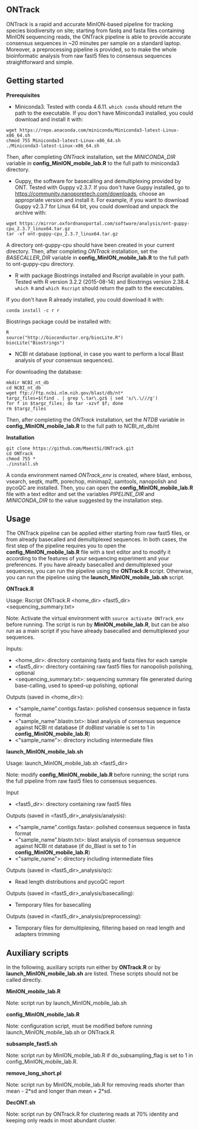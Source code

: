 ## ONTrack

ONTrack is a rapid and accurate MinION-based pipeline for tracking species biodiversity on site; starting from fastq and fasta files containing MinION sequencing reads, the ONTrack pipeline is able to provide accurate consensus sequences in ~20 minutes per sample on a standard laptop. Moreover, a preprocessing pipeline is provided, so to make the whole bioinformatic analysis from raw fast5 files to consensus sequences straightforward and simple.

## Getting started

**Prerequisites**

* Miniconda3.
Tested with conda 4.6.11.
```which conda``` should return the path to the executable.
If you don't have Miniconda3 installed, you could download and install it with:
```
wget https://repo.anaconda.com/miniconda/Miniconda3-latest-Linux-x86_64.sh
chmod 755 Miniconda3-latest-Linux-x86_64.sh
./Miniconda3-latest-Linux-x86_64.sh
```

Then, after completing _ONTrack_ installation, set the _MINICONDA_DIR_ variable in **config_MinION_mobile_lab.R** to the full path to miniconda3 directory.

* Guppy, the software for basecalling and demultiplexing provided by ONT. Tested with Guppy v2.3.7.
If you don't have Guppy installed, go to https://community.nanoporetech.com/downloads, choose an appropriate version and install it.
For example, if you want to download Guppy v2.3.7 for Linux 64 bit, you could download and unpack the archive with:
```
wget https://mirror.oxfordnanoportal.com/software/analysis/ont-guppy-cpu_2.3.7_linux64.tar.gz
tar -xf ont-guppy-cpu_2.3.7_linux64.tar.gz
```
A directory ont-guppy-cpu should have been created in your current directory.
Then, after completing _ONTrack_ installation, set the _BASECALLER_DIR_ variable in **config_MinION_mobile_lab.R** to the full path to ont-guppy-cpu directory.

* R with package Biostrings installed and Rscript available in your path.
Tested with R version 3.2.2 (2015-08-14) and Biostrings version 2.38.4.
```which R``` and ```which Rscript``` should return the path to the executables.

If you don't have R already installed, you could download it with:
```
conda install -c r r
```
Biostrings package could be installed with:
```
R
source("http://bioconductor.org/biocLite.R")
biocLite("Biostrings")
```

* NCBI nt database (optional, in case you want to perform a local Blast analysis of your consensus sequences).

For downloading the database:

```
mkdir NCBI_nt_db
cd NCBI_nt_db
wget ftp://ftp.ncbi.nlm.nih.gov/blast/db/nt*
targz_files=$(find . | grep \.tar\.gz$ | sed 's/\.\///g')
for f in $targz_files; do tar -xzvf $f; done
rm $targz_files
```

Then, after completing the _ONTrack_ installation, set the _NTDB_ variable in **config_MinION_mobile_lab.R** to the full path to NCBI_nt_db/nt

**Installation**

```
git clone https://github.com/MaestSi/ONTrack.git
cd ONTrack
chmod 755 *
./install.sh
```

A conda environment named _ONTrack_env_ is created, where blast, emboss, vsearch, seqtk, mafft, porechop, minimap2, samtools, nanopolish and pycoQC are installed.
Then, you can open the **config_MinION_mobile_lab.R** file with a text editor and set the variables _PIPELINE_DIR_ and _MINICONDA_DIR_ to the value suggested by the installation step.

## Usage

The ONTrack pipeline can be applied either starting from raw fast5 files, or from already basecalled and demultiplexed sequences.
In both cases, the first step of the pipeline requires you to open the **config_MinION_mobile_lab.R** file with a text editor and to modify it according to the features of your sequencing experiment and your preferences.
If you have already basecalled and demultiplexed your sequences, you can run the pipeline using the **ONTrack.R** script.
Otherwise, you can run the pipeline using the **launch_MinION_mobile_lab.sh** script.

**ONTrack.R**

Usage: Rscript ONTrack.R \<home_dir\> \<fast5_dir\> \<sequencing_summary.txt\>

Note: Activate the virtual environment with ```source activate ONTrack_env``` before running. The script is run by **MinION_mobile_lab.R**, but can be also run as a main script if you have already basecalled and demultiplexed your sequences.

Inputs:
* \<home_dir\>: directory containing fastq and fasta files for each sample
* \<fast5_dir\>: directory containing raw fast5 files for nanopolish polishing, optional
* \<sequencing_summary.txt\>: sequencing summary file generated during base-calling, used to speed-up polishing, optional

Outputs (saved in <home_dir>):
* \<"sample_name".contigs.fasta\>: polished consensus sequence in fasta format
* \<"sample_name".blastn.txt\>: blast analysis of consensus sequence against NCBI nt database (if _doBlast_ variable is set to 1 in **config_MinION_mobile_lab.R**)
* \<"sample_name"\>: directory including intermediate files

**launch_MinION_mobile_lab.sh**

Usage:
launch_MinION_mobile_lab.sh \<fast5_dir\>

Note: modify **config_MinION_mobile_lab.R** before running; the script runs the full pipeline from raw fast5 files to consensus sequences.

Input
* \<fast5_dir\>: directory containing raw fast5 files

Outputs (saved in \<fast5_dir\>_analysis/analysis):
* \<"sample_name".contigs.fasta\>: polished consensus sequence in fasta format
* \<"sample_name".blastn.txt\>: blast analysis of consensus sequence against NCBI nt database (if do_Blast is set to 1 in **config_MinION_mobile_lab.R**)
* \<"sample_name"\>: directory including intermediate files

Outputs (saved in \<fast5_dir\>_analysis/qc):
* Read length distributions and pycoQC report

Outputs (saved in \<fast5_dir\>_analysis/basecalling):
* Temporary files for basecalling

Outputs (saved in \<fast5_dir\>_analysis/preprocessing):
* Temporary files for demultiplexing, filtering based on read length and adapters trimming

## Auxiliary scripts

In the following, auxiliary scripts run either by **ONTrack.R** or by **launch_MinION_mobile_lab.sh** are listed. These scripts should not be called directly.

**MinION_mobile_lab.R**

Note: script run by launch_MinION_mobile_lab.sh

**config_MinION_mobile_lab.R**

Note: configuration script, must be modified before running launch_MinION_mobile_lab.sh or ONTrack.R.

**subsample_fast5.sh**

Note: script run by MinION_mobile_lab.R if do_subsampling_flag is set to 1 in config_MinION_mobile_lab.R.

**remove_long_short.pl**

Note: script run by MinION_mobile_lab.R for removing reads shorter than mean - 2\*sd and longer than mean + 2\*sd.

**DecONT.sh**

Note: script run by ONTrack.R for clustering reads at 70% identity and keeping only reads in most abundant cluster.

